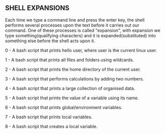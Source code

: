 SHELL EXPANSIONS
----------------

Each time we type a command line and press the enter key, the shell performs several processes upon the text before it carries out our command. One of these processes is called "expansion", with expansion we type something(qualifying characters) and it is expanded(substituted) into something else before the shell acts upon it.

0 - A bash script that prints hello user, where user is the current linux user.

1 - A bash script that prints all files and folders using wildcards.

2 - A bash script that prints the home directory of the current user.

3 - A bash script that performs calculations by adding two numbers.

4 - A bash script that prints a large collection of organised data.

5 - A bash script that prints the value of a variable using its name.

6 - A bash script that prints global/environment variables.

7 - A bash script that prints local variables.

8 - A bash script that creates a local variable.
